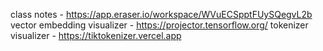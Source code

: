 class notes - https://app.eraser.io/workspace/WVuECSpptFUySQegvL2b
vector embedding visualizer - https://projector.tensorflow.org/
tokenizer visualizer - https://tiktokenizer.vercel.app
